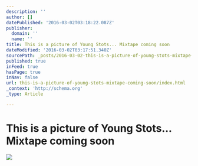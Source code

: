 ```yaml
---
description: ''
author: []
datePublished: '2016-03-02T03:18:22.087Z'
publisher:
  domain: ''
  name: ''
title: This is a picture of Young Stots... Mixtape coming soon
dateModified: '2016-03-02T03:17:51.340Z'
sourcePath: _posts/2016-03-02-this-is-a-picture-of-young-stots-mixtape-coming-soon.md
published: true
inFeed: true
hasPage: true
inNav: false
url: this-is-a-picture-of-young-stots-mixtape-coming-soon/index.html
_context: 'http://schema.org'
_type: Article

---
```

# This is a picture of Young Stots... Mixtape coming soon
![](https://the-grid-user-content.s3-us-west-2.amazonaws.com/ce7b8de4-4486-4dff-8ada-e92f2c0647a2.png)